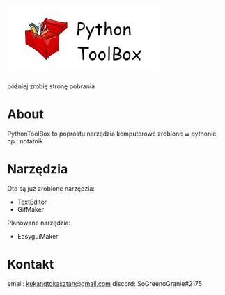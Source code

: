 # ![PythonToolBox](https://github.com/SoGreeno/PythonToolbox/blob/main/PythonToolBoxLogo.png "Logo")

później zrobię stronę pobrania

# About

PythonToolBox to poprostu narzędzia komputerowe
zrobione w pythonie. np.: notatnik


# Narzędzia

Oto są już zrobione narzędzia:

* TextEditor
* GifMaker

Planowane narzędzia:

* EasyguiMaker

# Kontakt

email: kukanqtokasztan@gmail.com
discord: SoGreenoGranie#2175

